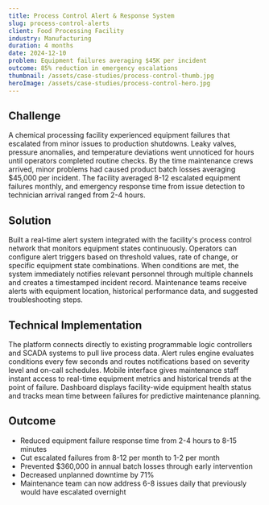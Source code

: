 ```yaml
---
title: Process Control Alert & Response System
slug: process-control-alerts
client: Food Processing Facility
industry: Manufacturing
duration: 4 months
date: 2024-12-10
problem: Equipment failures averaging $45K per incident
outcome: 85% reduction in emergency escalations
thumbnail: /assets/case-studies/process-control-thumb.jpg
heroImage: /assets/case-studies/process-control-hero.jpg
---
```


## Challenge
A chemical processing facility experienced equipment failures that escalated from minor issues to production shutdowns. Leaky valves, pressure anomalies, and temperature deviations went unnoticed for hours until operators completed routine checks. By the time maintenance crews arrived, minor problems had caused product batch losses averaging $45,000 per incident. The facility averaged 8-12 escalated equipment failures monthly, and emergency response time from issue detection to technician arrival ranged from 2-4 hours.

## Solution
Built a real-time alert system integrated with the facility's process control network that monitors equipment states continuously. Operators can configure alert triggers based on threshold values, rate of change, or specific equipment state combinations. When conditions are met, the system immediately notifies relevant personnel through multiple channels and creates a timestamped incident record. Maintenance teams receive alerts with equipment location, historical performance data, and suggested troubleshooting steps.

## Technical Implementation
The platform connects directly to existing programmable logic controllers and SCADA systems to pull live process data. Alert rules engine evaluates conditions every few seconds and routes notifications based on severity level and on-call schedules. Mobile interface gives maintenance staff instant access to real-time equipment metrics and historical trends at the point of failure. Dashboard displays facility-wide equipment health status and tracks mean time between failures for predictive maintenance planning.

## Outcome
- Reduced equipment failure response time from 2-4 hours to 8-15 minutes
- Cut escalated failures from 8-12 per month to 1-2 per month
- Prevented $360,000 in annual batch losses through early intervention
- Decreased unplanned downtime by 71%
- Maintenance team can now address 6-8 issues daily that previously would have escalated overnight
